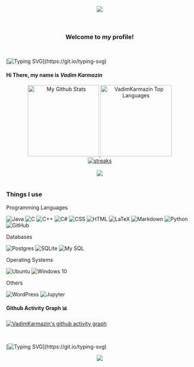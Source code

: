 <div align="center">
  <img src="https://media.tenor.com/S9eR8qfGtlYAAAAd/nero.gif">
</div>

</br>
</br>

<h3 align="center">
  Welcome to my profile!
  
</h3>

</br>

[![Typing SVG](https://readme-typing-svg.demolab.com?font=Fira+Code&pause=500&color=55185c&width=435&lines=Hello%2C+everyone%2C+except+Leoneed!;I'm+a+Cyber+Security+student;I+love+C+and+C%2B%2B!;I+love+C%2B%2B!;and+I+love+python+too...)](https://git.io/typing-svg)

  
#### Hi There, my name is <b><i>Vadim Karmazin</i></b>

<div align="center">
<a href="https://github.com/anuraghazra/github-readme-stats">
<img alt="My Github Stats" src="https://github-readme-stats.vercel.app/api?username=VadimKarmazin&count_private=true&show_icons=true&theme=midnight-purple&hide_border=true&custom_title=Stats" height="192px">
</a>
  
<a href="https://github.com/anuraghazra/github-readme-stats">
<img alt="VadimKarmazin Top Languages" src="https://github-readme-stats.vercel.app/api/top-langs/?username=VadimKarmazin&langs_count=8&layout=compact&theme=midnight-purple&hide_border=true" height="192px">
</a>
</div>
  
<div align="center">
<a href="http://github-readme-streak-stats.herokuapp.com">
<img alt="streaks" src="http://github-readme-streak-stats.herokuapp.com?user=VadimKarmazin&count_private=true&theme=midnight-purple&hide_border=true&bg_color=#FFFAFA&title_color=#FFFAFA&icon_color=#FFFAFA">
</a>
</div>

</br>

<div align="center">
<img src="https://media.tenor.com/VKR6LazrCHIAAAAC/discord-banner.gif">
</div>

</br>

<h3>Things I use</h3>
<div>
<p>Programming Languages</p>
<img alt="Java" src="https://img.shields.io/badge/java-%23ED8B00.svg?style=for-the-badge&logo=java&logoColor=white" />
<img alt="C" src="https://img.shields.io/badge/c-%2300599C.svg?style=for-the-badge&logo=c&logoColor=white" />
<img alt="C++" src="https://img.shields.io/badge/c++-%2300599C.svg?style=for-the-badge&logo=c%2B%2B&logoColor=white" />
<img alt="C#" src="https://img.shields.io/badge/c%23-%23239120.svg?style=for-the-badge&logo=c-sharp&logoColor=white" />
<img alt="CSS" src="https://img.shields.io/badge/css3-%231572B6.svg?style=for-the-badge&logo=css3&logoColor=white" />
<img alt="HTML" src="https://img.shields.io/badge/html5-%23E34F26.svg?style=for-the-badge&logo=html5&logoColor=white" />
<img alt="LaTeX" src="https://img.shields.io/badge/latex-%23008080.svg?style=for-the-badge&logo=latex&logoColor=white" />
<img alt="Markdown" src="https://img.shields.io/badge/markdown-%23000000.svg?style=for-the-badge&logo=markdown&logoColor=white" />
<img alt="Python" src="https://img.shields.io/badge/python-3670A0?style=for-the-badge&logo=python&logoColor=ffdd54" />
<img alt="GitHub" src="https://img.shields.io/badge/github%20-%23121011.svg?&style=for-the-badge&logo=github&logoColor=white"/>

<p>Databases</p>
<img alt="Postgres" src ="https://img.shields.io/badge/postgres-%23316192.svg?&style=for-the-badge&logo=postgresql&logoColor=white"/>
<img alt="SQLite" src ="https://img.shields.io/badge/sqlite-%2307405e.svg?&style=for-the-badge&logo=sqlite&logoColor=white"/>
<img alt="My SQL" src="https://img.shields.io/badge/mysql-%2300f.svg?style=for-the-badge&logo=mysql&logoColor=white" />
  
<p>Operating Systems</p>
<img alt="Ubuntu" src="https://img.shields.io/badge/Ubuntu-E95420?style=for-the-badge&logo=ubuntu&logoColor=white" />
<img alt="Windows 10" src="https://img.shields.io/badge/Windows-0078D6?style=for-the-badge&logo=windows&logoColor=white" />
  
<p>Others</p>
<img alt="WordPress" src="https://img.shields.io/badge/WordPress%20-%23117AC9.svg?&style=for-the-badge&logo=WordPress&logoColor=white"/>
<img alt="Jupyter" src="https://img.shields.io/badge/Jupyter%20-%23F37626.svg?&style=for-the-badge&logo=Jupyter&logoColor=white" />
</div>
   

 

#### Github Activity Graph 📊

[![VadimKarmazin's github activity graph](https://github-readme-activity-graph.cyclic.app/graph?username=VadimKarmazin&bg_color=0A0C10&line=55185c&area=true&hide_border=false&radius=25)](https://github.com/ashutosh00710/github-readme-activity-graph)

</br>

[![Typing SVG](https://readme-typing-svg.demolab.com?font=Fira+Code&pause=500&color=55185c&width=435&lines=Thank+You!;See+You+Again!;Bye+Bye!;Are+u+still+reading?)](https://git.io/typing-svg)

<div align="center">
<img src="https://media.tenor.com/JgP7ehMv-TEAAAAC/beautiful-purple-nature.gif">
</div>
